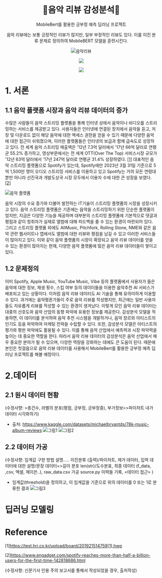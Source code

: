<div align=center>
  
# 📀음악 리뷰 감성분석📀 

MobileBert를 활용한 긍부정 예측 딥러닝 프로젝트
  
음악 리뷰에는 보통 긍정적인 리뷰가 많지만, 일부 부정적인 리뷰도 있다. 이를 이진 분류 문제로 정의하여 MobileBERT 모델을 훈련시킨다. 

![음악리뷰](https://user-images.githubusercontent.com/104000117/235768156-b61dad73-5a7e-4368-ade5-1f40af4ace7c.png)


<img src="https://img.shields.io/badge/PyTorch-E34F26?style=flat-square&logo=PyTorch&logoColor=white"/></a>

<img src="https://img.shields.io/badge/Python-3776AB?style=flat-square&logo=Python&logoColor=white"/></a>
</div>

# 1. 서론
## 1.1 음악 플랫폼 시장과 음악 리뷰 데이터의 증가

  수많은 사람들이 음악 스트리밍 플랫폼을 통해 인터넷 상에서 음악이나 비디오를 스트리밍하는 서비스를 제공받고 있다. 사용자들은 인터넷에 연결된 장치에서 음악을 듣고, 저장 및 다운로드 없이 해당 음악에 대한 액세스 권한을 얻을 수 있기 때문에 다양한 음악에 대한 접근이 쉬워졌으며, 이러한 플랫폼들은 인터넷의 보급과 함께 급속도로 성장하고 있다. 전 세계 음악 스트리밍 매출액은 '12년 7.3억 달러에서 '17년 66억 달러로 연평균 55.2% 증가하고, 영상부문에서는 전 세계 OTT(Over The Top) 서비스시장 규모가 '12년 63억 달러에서 '17년 247억 달러로 연평균 31.4% 성장하였다. [[1]](https://test.hri.co.kr/upload/board/201921514759[1].hwp) 대표적인 음악 스트리밍 플랫폼으로 Spotify가 있는데, Spotify에만 2023년 3월 31일 기준으로 5억 1,500만 명이 오디오 스트리밍 서비스를 이용하고 있고 Spotify는 거의 모든 연령대 뿐만 아니라 선진국과 개발도상국 시장 모두에서 이용자 수에 대한 큰 성장을 보였다. [[2]](https://www.engadget.com/spotify-reaches-more-than-half-a-billion-users-for-the-first-time-142818686.html) 
  
  ![음악 플랫폼](https://user-images.githubusercontent.com/104000117/235765359-4925ce6d-d705-45dc-912d-ce0f8bf8ba26.png)

  음악 시장의 수요 증가와 더불어 발전하는 IT기술이 스트리밍 플랫폼의 시장을 성장시키고 있다. 음악 스트리밍 플랫폼은 기존에는 음악을 스트리밍하기 위한 단순한 플랫폼이었지만, 지금은 다양한 기능을 제공하며 대부분의 스트리밍 플랫폼에 기본적으로 댓글과 평점과 같이 청취자가 실제로 앨범에 대해 피드백을 줄 수 있는 환경이 마련되어 있다. 그리고 스트리밍 플랫폼 외에도 AllMusic, Pitchfork, Rolling Stone, NME와 같은 음악 관련 웹사이트나 앱에서도 앨범에 대한 리뷰와 평점을 남길 수 있고 이러한 서비스들이 많아지고 있다. 이와 같이 음악 플랫폼의 시장이 확장되고 음악 리뷰 데이터를 얻을 수 있는 환경이 많아지는 현재, 다양한 음악 플랫폼에 많은 음악 리뷰 데이터들이 쌓이고 있다. 
 
## 1.2 문제정의

  이미 Spotify, Apple Music, YouTube Music, Vibe 등의 플랫폼에서 사용자가 들은 음악에 대한 정보, 재생 횟수, 스킵 여부 등의 데이터들을 이용한 음악추천 AI 서비스가 배포되고 있는 상황이다. 이처럼 음악 리뷰 데이터도 AI 기술을 통해 유의미하게 이용할 수 있다. 과거에는 음악평론가들이 주로 음악 리뷰를 작성했지만, 최근에는 일반 사용자들도 자유롭게 리뷰를 작성할 수 있는 환경이 생겨났다. 이렇게 모인 음악 리뷰 데이터는 대중의 선호도와 음악 산업의 동향 파악에 유용한 정보를 제공한다. 감성분석 모델을 적용하면, 이 데이터를 분석하여 음악 추천 시스템을 개발하거나, 음악 장르와 아티스트의 인기도 등을 파악하여 마케팅 전략을 수립할 수 있다. 또한, 감성분석 모델은 아티스트의 평가와 평판 파악에도 활용될 수 있다. 이를 통해 음악 산업에서 예측력과 시장 파악력을 높이는 데 중요한 역할을 한다. 따라서 음악 리뷰 데이터의 감성분석은 음악 산업에서 매우 중요한 분야가 될 수 있으며, 다양한 역량을 강화하는 데에도 큰 도움이 된다. 때문에 본인은 첫걸음으로 음악 리뷰 데이터를 사용해서 MobileBert를 활용한 긍부정 예측 딥러닝 프로젝트를 해볼 예정이다.

# 2.데이터
## 2.1 원시 데이터 현황

(수정사향: >총건수, 라벨의 분포(평점, 긍부정, 긍부정중), 부가정보>>파이차트 내가 데이터 시각화하기)

- 출처: https://www.kaggle.com/datasets/michaelbryantds/78k-music-album-reviews
![그림1](https://user-images.githubusercontent.com/104000117/232916528-72d8be0a-6ca6-4ce3-bc63-49e4563d659b.png)
![그림2](https://user-images.githubusercontent.com/104000117/232916534-04b41e98-89d7-4401-98c7-36d431c76512.png)

## 2.2 데이터 가공

(수정사향: 임계값 구한 방법 설명.....
이진분류 (출력)/파이차트, 제거 데이터, 입력 데이터에 대한 설명/문장 데이터=>길이 분포 len(str)/도수분표, 최종 데이터 (f_data, ,csv, 엑셀, 제이쓴..), raw_data.csv 가공 source.py 이력들 기록, <데이터 접근> )

- 임계값(threshold)을 정의하고, 이 임계값을 기준으로 위의 데이터를 0 또는 1로 분류한 결과
![그림3](https://user-images.githubusercontent.com/104000117/232919132-60083ffb-0de6-443d-9b2f-f32a8d3ad646.png)


# 딥러닝 모델링

# Reference

[1]https://test.hri.co.kr/upload/board/201921514759[1].hwp

[2]https://www.engadget.com/spotify-reaches-more-than-half-a-billion-users-for-the-first-time-142818686.html



(수정사항: 신문기사 인용 주의
보고서를 통해서 작성되었을 경우, 출처작성)
